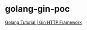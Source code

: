 # golang-gin-poc
[Golang Tutorial | Gin HTTP Framework](https://youtube.com/playlist?list=PL3eAkoh7fypr8zrkiygiY1e9osoqjoV9w)
